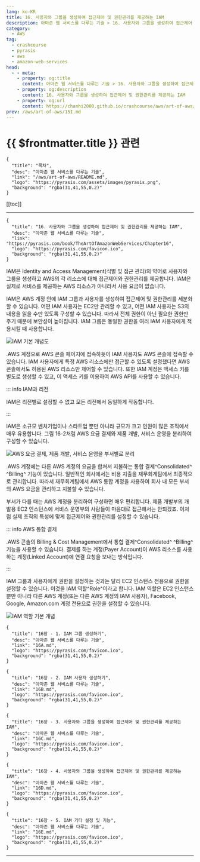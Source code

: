 ```yaml
---
lang: ko-KR
title: 16. 사용자와 그룹을 생성하여 접근제어 및 권한관리를 제공하는 IAM
description: 아마존 웹 서비스를 다루는 기술 > 16. 사용자와 그룹을 생성하여 접근제어 및 권한관리를 제공하는 IAM
category:
  - AWS
tag: 
  - crashcourse
  - pyrasis
  - aws 
  - amazon-web-services
head:
  - - meta:
    - property: og:title
      content: 아마존 웹 서비스를 다루는 기술 > 16. 사용자와 그룹을 생성하여 접근제어 및 권한관리를 제공하는 IAM
    - property: og:description
      content: 16. 사용자와 그룹을 생성하여 접근제어 및 권한관리를 제공하는 IAM
    - property: og:url
      content: https://chanhi2000.github.io/crashcourse/aws/art-of-aws/16.html
prev: /aws/art-of-aws/15I.md
---
```


# {{ $frontmatter.title }} 관련

```component VPCard
{
  "title": "목차",
  "desc": "아마존 웹 서비스를 다루는 기술",
  "link": "/aws/art-of-aws/README.md",
  "logo": "https://pyrasis.com/assets/images/pyrasis.png",
  "background": "rgba(31,41,55,0.2)"
}
```

[[toc]]

---

```component VPCard
{
  "title": "16. 사용자와 그룹을 생성하여 접근제어 및 권한관리를 제공하는 IAM",
  "desc": "아마존 웹 서비스를 다루는 기술",
  "link": "https://pyrasis.com/book/TheArtOfAmazonWebServices/Chapter16",
  "logo": "https://pyrasis.com/favicon.ico",
  "background": "rgba(31,41,55,0.2)"
}
```

IAM은 Identity and Access Management(식별 및 접근 관리)의 약어로 사용자와 그룹을 생성하고 <FontIcon icon="fa-brands fa-aws"/>AWS의 각 리소스에 대해 접근제어와 권한관리를 제공합니다. IAM은 실제로 서비스를 제공하는 AWS 리소스가 아니라서 사용 요금이 없습니다.

IAM은 <FontIcon icon="fa-brands fa-aws"/>AWS 계정 안에 IAM 그룹과 사용자를 생성하여 접근제어 및 권한관리를 세분화할 수 있습니다. 어떤 IAM 사용자는 EC2만 관리할 수 있고, 어떤 IAM 사용자는 S3의 내용을 읽을 수만 있도록 구성할 수 있습니다. 따라서 전체 권한이 아닌 필요한 권한만 주기 때문에 보안성이 높아집니다. IAM 그룹은 동일한 권한을 여러 IAM 사용자에게 적용시킬 때 사용합니다.

![IAM 기본 개념도](https://pyrasis.com/assets/images/TheArtOfAmazonWebServicesChapter16/1.png)

.<FontIcon icon="fa-brands fa-aws"/>AWS 계정으로 <FontIcon icon="fa-brands fa-aws"/>AWS 콘솔 페이지에 접속하듯이 IAM 사용자도 AWS 콘솔에 접속할 수 있습니다. IAM 사용자에게 특정 AWS 리소스에만 접근할 수 있도록 설정했다면 AWS 콘솔에서도 허용된 AWS 리소스만 제어할 수 있습니다. 또한 IAM 계정은 액세스 키를 별도로 생성할 수 있고, 이 액세스 키를 이용하여 AWS API를 사용할 수 있습니다.

::: info IAM과 리전

IAM은 리전별로 설정할 수 없고 모든 리전에서 동일하게 작동합니다.

:::

IAM은 소규모 벤처기업이나 스타트업 뿐만 아니라 규모가 크고 인원이 많은 조직에서 매우 유용합니다. 그림 16-2처럼 AWS 요금 결제와 제품 개발, 서비스 운영을 분리하여 구성할 수 있습니다.

![<FontIcon icon="fa-brands fa-aws"/>AWS 요금 결제, 제품 개발, 서비스 운영을 부서별로 분리](https://pyrasis.com/assets/images/TheArtOfAmazonWebServicesChapter16/2.png)

.<FontIcon icon="fa-brands fa-aws"/>AWS 계정에는 다른 <FontIcon icon="fa-brands fa-aws"/>AWS 계정의 요금을 합쳐서 지불하는 통합 결제^Consolidated^ ^Billing^ 기능이 있습니다. 일반적인 회사에서는 비용 지출을 재무회계팀에서 최종적으로 관리합니다. 따라서 재무회계팀에서 <FontIcon icon="fa-brands fa-aws"/>AWS 통합 계정을 사용하여 회사 내 모든 부서의 <FontIcon icon="fa-brands fa-aws"/>AWS 요금을 관리하고 지불할 수 있습니다.

부서가 다를 때는 <FontIcon icon="fa-brands fa-aws"/>AWS 계정을 분리하여 구성하면 매우 편리합니다. 제품 개발부의 개발용 EC2 인스턴스에 서비스 운영부의 사람들이 마음대로 접근해서는 안되겠죠. 이처럼 실제 조직의 특성에 맞게 접근제어와 권한관리를 설정할 수 있습니다.

::: info <FontIcon icon="fa-brands fa-aws"/>AWS 통합 결제

.<FontIcon icon="fa-brands fa-aws"/>AWS 콘솔의 Billing & Cost Management에서 통합 결제^Consolidated^ ^Billing^ 기능을 사용할 수 있습니다. 결제를 하는 계정(Payer Account)이 <FontIcon icon="fa-brands fa-aws"/>AWS 리소스를 사용하는 계정(Linked Account)에 연결 요청을 보내는 방식입니다.

:::

IAM 그룹과 사용자에게 권한을 설정하는 것과는 달리 EC2 인스턴스 전용으로 권한을 설정할 수 있습니다. 이것을 IAM 역할^Role^이라고 합니다. IAM 역할은 EC2 인스턴스뿐만 아니라 다른 <FontIcon icon="fa-brands fa-aws"/>AWS 계정(또는 다른 <FontIcon icon="fa-brands fa-aws"/>AWS 계정의 IAM 사용자), Facebook, Google, Amazon.com 계정 전용으로 권한을 설정할 수 있습니다.

![IAM 역할 기본 개념](https://pyrasis.com/assets/images/TheArtOfAmazonWebServicesChapter16/3.png)

```component VPCard
{
  "title": "16장 - 1. IAM 그룹 생성하기",
  "desc": "아마존 웹 서비스를 다루는 기술",
  "link": "16A.md",
  "logo": "https://pyrasis.com/favicon.ico",
  "background": "rgba(31,41,55,0.2)"
}
```

```component VPCard
{
  "title": "16장 - 2. IAM 사용자 생성하기",
  "desc": "아마존 웹 서비스를 다루는 기술",
  "link": "16B.md",
  "logo": "https://pyrasis.com/favicon.ico",
  "background": "rgba(31,41,55,0.2)"
}
```

```component VPCard
{
  "title": "16장 - 3. 사용자와 그룹을 생성하여 접근제어 및 권한관리를 제공하는 IAM",
  "desc": "아마존 웹 서비스를 다루는 기술",
  "link": "16C.md",
  "logo": "https://pyrasis.com/favicon.ico",
  "background": "rgba(31,41,55,0.2)"
}
```

```component VPCard
{
  "title": "16장 - 4. 사용자와 그룹을 생성하여 접근제어 및 권한관리를 제공하는 IAM",
  "desc": "아마존 웹 서비스를 다루는 기술",
  "link": "16D.md",
  "logo": "https://pyrasis.com/favicon.ico",
  "background": "rgba(31,41,55,0.2)"
}
```

```component VPCard
{
  "title": "16장 - 5. IAM 기타 설정 및 기능",
  "desc": "아마존 웹 서비스를 다루는 기술",
  "link": "16E.md",
  "logo": "https://pyrasis.com/favicon.ico",
  "background": "rgba(31,41,55,0.2)"
}
```

---
